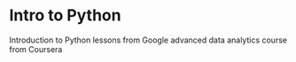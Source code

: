 # Intro to Python
 Introduction to Python lessons from Google advanced data analytics course from Coursera
